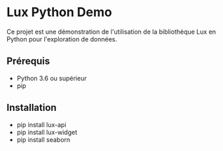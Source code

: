 # Lux Python Demo

Ce projet est une démonstration de l'utilisation de la bibliothèque Lux en Python pour l'exploration de données.

## Prérequis

- Python 3.6 ou supérieur
- pip

## Installation


- pip install lux-api
- pip install lux-widget
- pip install seaborn
